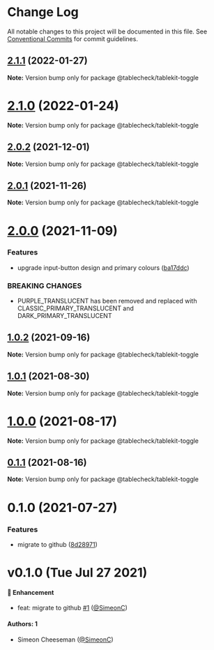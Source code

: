 # Change Log

All notable changes to this project will be documented in this file.
See [Conventional Commits](https://conventionalcommits.org) for commit guidelines.

## [2.1.1](https://github.com/tablecheck/tablekit/compare/@tablecheck/tablekit-toggle@2.1.0...@tablecheck/tablekit-toggle@2.1.1) (2022-01-27)

**Note:** Version bump only for package @tablecheck/tablekit-toggle





# [2.1.0](https://github.com/tablecheck/tablekit/compare/@tablecheck/tablekit-toggle@2.0.2...@tablecheck/tablekit-toggle@2.1.0) (2022-01-24)

**Note:** Version bump only for package @tablecheck/tablekit-toggle





## [2.0.2](https://github.com/tablecheck/tablekit/compare/@tablecheck/tablekit-toggle@2.0.1...@tablecheck/tablekit-toggle@2.0.2) (2021-12-01)

**Note:** Version bump only for package @tablecheck/tablekit-toggle





## [2.0.1](https://github.com/tablecheck/tablekit/compare/@tablecheck/tablekit-toggle@2.0.0...@tablecheck/tablekit-toggle@2.0.1) (2021-11-26)

**Note:** Version bump only for package @tablecheck/tablekit-toggle





# [2.0.0](https://github.com/tablecheck/tablekit/compare/@tablecheck/tablekit-toggle@1.0.2...@tablecheck/tablekit-toggle@2.0.0) (2021-11-09)


### Features

* upgrade input-button design and primary colours ([ba17ddc](https://github.com/tablecheck/tablekit/commit/ba17ddccb7634573f8c151a734d2f1acb3b82ec7))


### BREAKING CHANGES

* PURPLE_TRANSLUCENT has been removed and replaced with CLASSIC_PRIMARY_TRANSLUCENT and DARK_PRIMARY_TRANSLUCENT





## [1.0.2](https://github.com/tablecheck/tablekit/compare/@tablecheck/tablekit-toggle@1.0.1...@tablecheck/tablekit-toggle@1.0.2) (2021-09-16)

**Note:** Version bump only for package @tablecheck/tablekit-toggle





## [1.0.1](https://github.com/tablecheck/tablekit/compare/@tablecheck/tablekit-toggle@1.0.0...@tablecheck/tablekit-toggle@1.0.1) (2021-08-30)

**Note:** Version bump only for package @tablecheck/tablekit-toggle





# [1.0.0](https://github.com/tablecheck/tablekit/compare/@tablecheck/tablekit-toggle@0.1.1...@tablecheck/tablekit-toggle@1.0.0) (2021-08-17)

**Note:** Version bump only for package @tablecheck/tablekit-toggle





## [0.1.1](https://github.com/tablecheck/tablekit/compare/@tablecheck/tablekit-toggle@0.1.0...@tablecheck/tablekit-toggle@0.1.1) (2021-08-16)

**Note:** Version bump only for package @tablecheck/tablekit-toggle





# 0.1.0 (2021-07-27)


### Features

* migrate to github ([8d28971](https://github.com/tablecheck/tablekit/commit/8d28971175010fcb2a3cd9c48a749e7af1bdc9f9))





# v0.1.0 (Tue Jul 27 2021)

#### 🚀 Enhancement

- feat: migrate to github [#1](https://github.com/tablecheck/tablekit/pull/1) ([@SimeonC](https://github.com/SimeonC))

#### Authors: 1

- Simeon Cheeseman ([@SimeonC](https://github.com/SimeonC))
